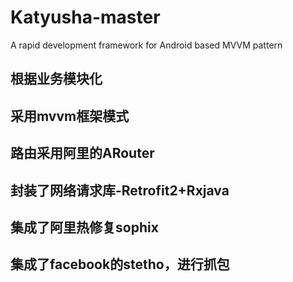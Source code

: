 # Katyusha-master
  A rapid development framework for Android based MVVM pattern
  
## 根据业务模块化
## 采用mvvm框架模式
## 路由采用阿里的ARouter
## 封装了网络请求库-Retrofit2+Rxjava
## 集成了阿里热修复sophix
## 集成了facebook的stetho，进行抓包
